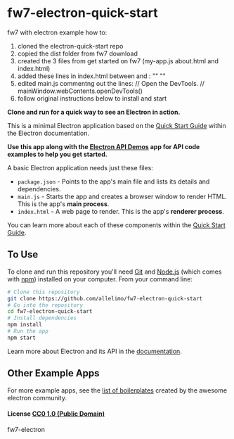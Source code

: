 # fw7-electron-quick-start

fw7 with electron example how to:

1. cloned the electron-quick-start repo 
2. copied the dist folder from fw7 download
3. created the 3 files from get started on fw7 (my-app.js about.html and index.html)
4. added these lines in index.html between </body> and </html>:
  "<!-- fw7-electron quick start -->"
  "<script>"
  "  // You can also require other files to run in this process"
  "  require('./renderer.js')"
  "</script>"
5. edited main.js commentng out the lines:
  // Open the DevTools.
  // mainWindow.webContents.openDevTools()
6. follow original instructions below to install and start

**Clone and run for a quick way to see an Electron in action.**

This is a minimal Electron application based on the [Quick Start Guide](http://electron.atom.io/docs/latest/tutorial/quick-start) within the Electron documentation.

**Use this app along with the [Electron API Demos](http://electron.atom.io/#get-started) app for API code examples to help you get started.**

A basic Electron application needs just these files:

- `package.json` - Points to the app's main file and lists its details and dependencies.
- `main.js` - Starts the app and creates a browser window to render HTML. This is the app's **main process**.
- `index.html` - A web page to render. This is the app's **renderer process**.

You can learn more about each of these components within the [Quick Start Guide](http://electron.atom.io/docs/latest/tutorial/quick-start).

## To Use

To clone and run this repository you'll need [Git](https://git-scm.com) and [Node.js](https://nodejs.org/en/download/) (which comes with [npm](http://npmjs.com)) installed on your computer. From your command line:

```bash
# Clone this repository
git clone https://github.com/allelimo/fw7-electron-quick-start
# Go into the repository
cd fw7-electron-quick-start
# Install dependencies
npm install
# Run the app
npm start
```

Learn more about Electron and its API in the [documentation](http://electron.atom.io/docs/latest).

## Other Example Apps

For more example apps, see the
[list of boilerplates](http://electron.atom.io/community/#boilerplates)
created by the awesome electron community.

#### License [CC0 1.0 (Public Domain)](LICENSE.md)

fw7-electron
